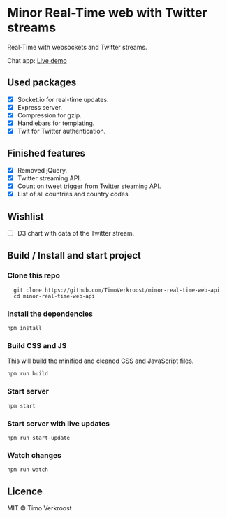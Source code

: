 # Minor Real-Time web with Twitter streams
Real-Time with websockets and Twitter streams.

Chat app: [Live demo](https://twitter-locations.herokuapp.com/)

## Used packages
* [x] Socket.io for real-time updates.
* [x] Express server.
* [x] Compression for gzip.
* [x] Handlebars for templating.
* [x] Twit for Twitter authentication.

## Finished features
* [x] Removed jQuery.
* [x] Twitter streaming API.
* [x] Count on tweet trigger from Twitter steaming API.
* [x] List of all countries and country codes

## Wishlist
* [ ] D3 chart with data of the Twitter stream.

## Build / Install and start project

### Clone this repo

```
  git clone https://github.com/TimoVerkroost/minor-real-time-web-api
  cd minor-real-time-web-api
```

### Install the dependencies
```
npm install
```

### Build CSS and JS
This will build the minified and cleaned CSS and JavaScript files.
```
npm run build
```

### Start server
```
npm start
```

### Start server with live updates
```
npm run start-update
```

### Watch changes
```
npm run watch
```

## Licence
MIT © Timo Verkroost
